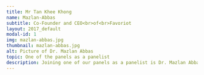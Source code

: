 ```yaml
---
title: Mr Tan Khee Khong
name: Mazlan-Abbas
subtitle: Co-Founder and CEO<br>of<br>Favoriot
layout: 2017_default
modal-id: 1
img: mazlan-abbas.jpg
thumbnail: mazlan-abbas.jpg
alt: Picture of Dr. Mazlan Abbas
topic: One of the panels as a panelist
description: Joining one of our panels as a panelist is Dr. Mazlan Abbas, the Co-Founder and CEO of Favoriot, the latest Internet of Things (IoT) startup company in Malaysia.<br><br>Dr. Mazlan is ranked among the 50 Most Impactful Smart Cities Leaders by World CSR Congress 2017, Top 10 in IoT Top 100 Influencers by Postscapes 2017, No. 20th Thought Leader in IOT by 2014 Onalytics Report – “The Internet of Things - Top 100 Thought Leaders”, and Top 100 in Smart Cities Top Experts by Agilience Authority Index May 2016. He is currently also a Board Member of the Global Vision Board (GBV).<br><br>Before Favoriot, he spent 2.5 years as the CEO of REDtone IOT and 8 years in MIMOS Berhad as the Senior Director of the Wireless Communications Cluster. He also spent 13 years in Celcom (mobile operator), holding various senior management positions. Prior to Celcom, he spent 10 years as an Assoc. Professor at Universiti Teknologi Malaysia (UTM). He was the Adjunct Professor for UTM (2008-2013) and UTHM (2005, 2013-2016).<br><br>Dr. Mazlan is a frequent speaker in many major & established IoT, Smart Cities and telco conferences locally and globally. He has served as MOSTI's Innofund, Technofund and Science Fund (ICT Cluster) Technical & Commercial Evaluation Committee and sits in the Industry Advisory Panel (IAP) for several local universities. He graduated from Universiti Teknologi Malaysia with a BEE (1984), University of Essex (UK) with MSc. in Telematics (1986) and Universiti Teknologi Malaysia with a PhD in Telecommunications (1993).
---
```

